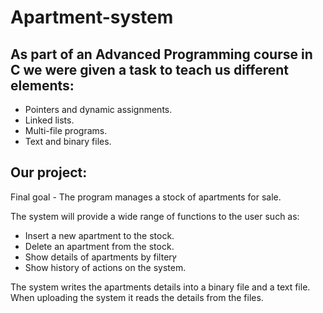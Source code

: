 # Apartment-system

## As part of an Advanced Programming course in C we were given a task to teach us different elements:

- Pointers and dynamic assignments.
- Linked lists.
- Multi-file programs.
- Text and binary files.

## Our project:

Final goal - The program manages a stock of apartments for sale.

The system will provide a wide range of functions to the user such as:
- Insert a new apartment to the stock.
- Delete an apartment from the stock.
- Show details of apartments by filterץ
- Show history of actions on the system.

The system writes the apartments details into a binary file and a text file.
When uploading the system it reads the details from the files.
